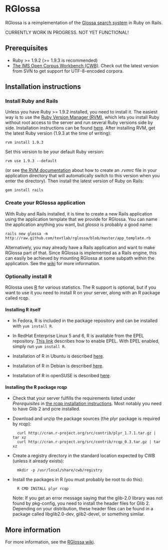 # RGlossa

RGlossa is a reimplementation of the [Glossa search system](https://github.com/noklesta/glossa_svn) in Ruby on Rails.

CURRENTLY WORK IN PROGRESS. NOT YET FUNCTIONAL!

## Prerequisites

* Ruby >= 1.9.2 (>= 1.9.3 is recommended)
* [The IMS Open Corpus Workbench (CWB)](http://cwb.sourceforge.net/). Check out the latest version from SVN to get support for UTF-8-encoded corpora.

## Installation instructions

### Install Ruby and Rails
Unless you have Ruby >= 1.9.2 installed, you need to install it. The easiest way is to use the [Ruby Version Manager (RVM)](https://rvm.io/), which lets you install Ruby without root access to the server and run several Ruby versions side by side. Installation instructions can be found [here](https://rvm.io/rvm/install/). After installing RVM, get the latest Ruby version (1.9.3 at the time of writing):

    rvm install 1.9.3

Set this version to be your default Ruby version:

    rvm use 1.9.3 --default

(or see [the RVM documentation](https://rvm.io/workflow/rvmrc/) about how to create an *.rvmrc* file in your application directory that will automatically switch to this version when you enter the directory). Then install the latest version of Ruby on Rails:

    gem install rails

### Create your RGlossa application

With Ruby and Rails installed, it is time to create a new Rails application using the application template that we provide for RGlossa. You can name the application anything you want, but *glossa* is probably a good name:

    rails new glossa -m http://raw.github.com/textlab/rglossa/blob/master/app_template.rb

Alternatively, you may already have a Rails application and want to make RGlossa part of that. Since RGlossa is implemented as a Rails engine, this can easily be achieved by mounting RGlossa at some subpath within the application. See the [wiki](http://github.com/textlab/rglossa/wiki) for more information.

### Optionally install R

RGlossa uses [R](http://www.r-project.org/) for various statistics. The R support is optional, but if you want to use it you need to install R on your server, along with an R package called rcqp.

#### Installing R itself

* In Fedora, R is included in the package repository and can be installed with `yum install R`.

* In RedHat Enterprise Linux 5 and 6, R is available from the EPEL repository. [This link](http://fedoraproject.org/wiki/EPEL#How_can_I_use_these_extra_packages.3F) describes how to enable EPEL. With EPEL enabled, simply run `yum install R`.

* Installation of R in Ubuntu is described [here](http://cran.r-project.org/bin/linux/ubuntu/).

* Installation of R in Debian is described [here](http://cran.r-project.org/bin/linux/debian/).

* Installation of R in openSUSE is described [here](http://cran.r-project.org/bin/linux/suse/).

#### Installing the R package rcqp

* Check that your server fulfills the requirements listed under *Prerequisites* in [the rcqp installation instructions](http://cran.r-project.org/web/packages/rcqp/INSTALL). Most notably you need to have Glib 2 and pcre installed.

* Download and unzip the package sources (the plyr package is required by rcqp):

        curl http://cran.r-project.org/src/contrib/plyr_1.7.1.tar.gz | tar xz
        curl http://cran.r-project.org/src/contrib/rcqp_0.3.tar.gz | tar xz

* Create a registry directory in the standard location expected by CWB (unless it already exists):

        mkdir -p /usr/local/share/cwb/registry

* Install the packages in R (you must probably be root to do this):

        R CMD INSTALL plyr rcqp

  Note: If you get an error message saying that the glib-2.0 library was not found by pkg-config, you need to install the header files for Glib 2. Depending on your distribution, these header files can be found in a package called libglib2.0-dev, glib2-devel, or something similar.

## More information

For more information, see the [RGlossa wiki](http://github.com/textlab/rglossa/wiki).